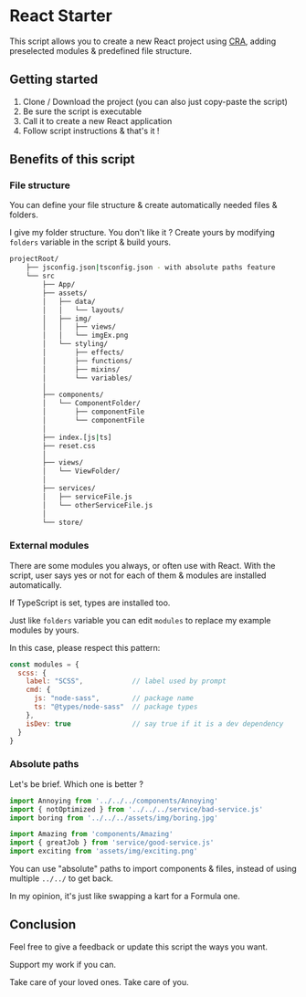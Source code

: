 # React Starter

This script allows you to create a new React project using [CRA](https://create-react-app.dev/), adding preselected modules & predefined file structure.

## Getting started

1. Clone / Download the project (you can also just copy-paste the script)  
2. Be sure the script is executable
3. Call it to create a new React application
4. Follow script instructions & that's it !

## Benefits of this script

### File structure

You can define your file structure & create automatically needed files & folders.

I give my folder structure. You don't like it ? Create yours by modifying `folders` variable in the script & build yours.

```bash
projectRoot/
    ├── jsconfig.json|tsconfig.json - with absolute paths feature
    └── src
        ├── App/
        ├── assets/
        │   ├── data/
        │   │   └── layouts/
        │   ├── img/
        │   │   ├── views/
        │   │   └── imgEx.png
        │   └── styling/
        │       ├── effects/
        │       ├── functions/
        │       ├── mixins/
        │       └── variables/
        │
        ├── components/
        │   └── ComponentFolder/
        │       ├── componentFile
        │       └── componentFile
        │
        ├── index.[js|ts]
        ├── reset.css
        │
        ├── views/
        │   └── ViewFolder/
        │
        ├── services/
        │   ├── serviceFile.js
        │   └── otherServiceFile.js
        │
        └── store/
```

### External modules

There are some modules you always, or often use with React. With the script, user says yes or not for each of them & modules are installed automatically.

If TypeScript is set, types are installed too.

Just like `folders` variable you can edit `modules` to replace my example modules by yours.

In this case, please respect this pattern:

```js
const modules = {
  scss: {
    label: "SCSS",            // label used by prompt
    cmd: {
      js: "node-sass",        // package name
      ts: "@types/node-sass"  // package types
    },
    isDev: true               // say true if it is a dev dependency
  }
}
```

### Absolute paths

Let's be brief. Which one is better ?

```js
import Annoying from '../../../components/Annoying'
import { notOptimized } from '../../../service/bad-service.js'
import boring from '../../../assets/img/boring.jpg'
```

```js
import Amazing from 'components/Amazing'
import { greatJob } from 'service/good-service.js'
import exciting from 'assets/img/exciting.png'
```

You can use "absolute" paths to import components & files, instead of using multiple `../../` to get back.

In my opinion, it's just like swapping a kart for a Formula one.

## Conclusion

Feel free to give a feedback or update this script the ways you want.

Support my work if you can.

Take care of your loved ones. Take care of you.
